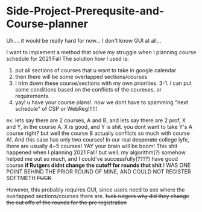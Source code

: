 # Side-Project-Prerequsite-and-Course-planner
Uh.... it would be really hard for now... I don't know GUI at all...

I want to implement a method that solve my struggle when I planning course schedule for 2021 Fall
The solution how I used is:
1. put all sections of courses that u want to take in google calendar
2. then there will be some overlapped sections/courses
3. I trim down these course/sections with my own priorities.
  3-1. I can put some conditions based on the conflicts of the coureses, or requirements.
4. yay! u have your course plans!. now we dont have to spamming "next schedule" of CSP or WebReg!!!!!!


ex: lets say there are 2 courses, A and B, and lets say there are 2 prof, X and Y, in the course A. X is good, and Y is shit. you dont want to take Y's A course right?
but well the course B actually conflicts so much with course A!. And this case has only two courses! In our real ~~desperate~~ college lyfe, there are usually 4~5 courses! YAY your brain will be boom! This shit happened when I planning 2021 Fall! but well. my algorithm(?) somehow helped me out so much, and I could've successfully(????) have good course **if Rutgers didnt change the cutoff for rounds that shit** 
I WAS ONE POINT BEHIND THE PRIOR ROUND OF MINE, AND COULD NOT REGISTER SOFTMETH ~~FUCK~~


However, this probably requires GUI, since users need to see where the overlapped sections/courses there are. 
~~fuck rutgers why did they change the cut offs of the rounds for the pre registration~~

